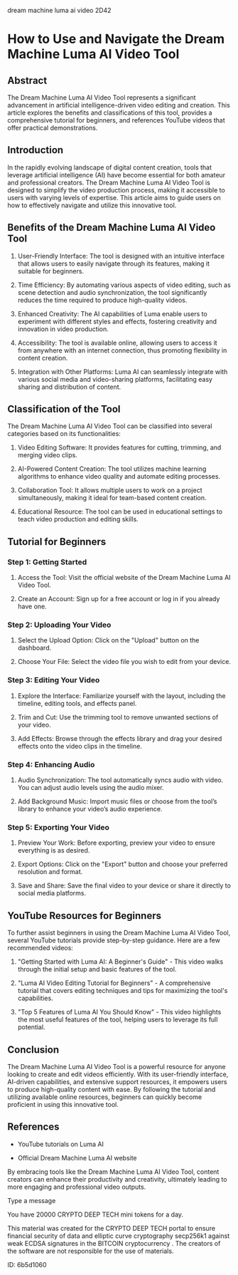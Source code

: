 dream machine luma ai video 2D42
# How to Use and Navigate the Dream Machine Luma AI Video Tool



## Abstract



The Dream Machine Luma AI Video Tool represents a significant advancement in artificial intelligence-driven video editing and creation. This article explores the benefits and classifications of this tool, provides a comprehensive tutorial for beginners, and references YouTube videos that offer practical demonstrations.



## Introduction



In the rapidly evolving landscape of digital content creation, tools that leverage artificial intelligence (AI) have become essential for both amateur and professional creators. The Dream Machine Luma AI Video Tool is designed to simplify the video production process, making it accessible to users with varying levels of expertise. This article aims to guide users on how to effectively navigate and utilize this innovative tool.



## Benefits of the Dream Machine Luma AI Video Tool



1. User-Friendly Interface: The tool is designed with an intuitive interface that allows users to easily navigate through its features, making it suitable for beginners.



2. Time Efficiency: By automating various aspects of video editing, such as scene detection and audio synchronization, the tool significantly reduces the time required to produce high-quality videos.



3. Enhanced Creativity: The AI capabilities of Luma enable users to experiment with different styles and effects, fostering creativity and innovation in video production.



4. Accessibility: The tool is available online, allowing users to access it from anywhere with an internet connection, thus promoting flexibility in content creation.



5. Integration with Other Platforms: Luma AI can seamlessly integrate with various social media and video-sharing platforms, facilitating easy sharing and distribution of content.



## Classification of the Tool



The Dream Machine Luma AI Video Tool can be classified into several categories based on its functionalities:



1. Video Editing Software: It provides features for cutting, trimming, and merging video clips.



2. AI-Powered Content Creation: The tool utilizes machine learning algorithms to enhance video quality and automate editing processes.



3. Collaboration Tool: It allows multiple users to work on a project simultaneously, making it ideal for team-based content creation.



4. Educational Resource: The tool can be used in educational settings to teach video production and editing skills.



## Tutorial for Beginners



### Step 1: Getting Started



1. Access the Tool: Visit the official website of the Dream Machine Luma AI Video Tool.

2. Create an Account: Sign up for a free account or log in if you already have one.



### Step 2: Uploading Your Video



1. Select the Upload Option: Click on the "Upload" button on the dashboard.

2. Choose Your File: Select the video file you wish to edit from your device.



### Step 3: Editing Your Video



1. Explore the Interface: Familiarize yourself with the layout, including the timeline, editing tools, and effects panel.

2. Trim and Cut: Use the trimming tool to remove unwanted sections of your video.

3. Add Effects: Browse through the effects library and drag your desired effects onto the video clips in the timeline.



### Step 4: Enhancing Audio



1. Audio Synchronization: The tool automatically syncs audio with video. You can adjust audio levels using the audio mixer.

2. Add Background Music: Import music files or choose from the tool’s library to enhance your video’s audio experience.



### Step 5: Exporting Your Video



1. Preview Your Work: Before exporting, preview your video to ensure everything is as desired.

2. Export Options: Click on the "Export" button and choose your preferred resolution and format.

3. Save and Share: Save the final video to your device or share it directly to social media platforms.



## YouTube Resources for Beginners



To further assist beginners in using the Dream Machine Luma AI Video Tool, several YouTube tutorials provide step-by-step guidance. Here are a few recommended videos:



1. "Getting Started with Luma AI: A Beginner's Guide" - This video walks through the initial setup and basic features of the tool.

2. "Luma AI Video Editing Tutorial for Beginners" - A comprehensive tutorial that covers editing techniques and tips for maximizing the tool's capabilities.

3. "Top 5 Features of Luma AI You Should Know" - This video highlights the most useful features of the tool, helping users to leverage its full potential.



## Conclusion



The Dream Machine Luma AI Video Tool is a powerful resource for anyone looking to create and edit videos efficiently. With its user-friendly interface, AI-driven capabilities, and extensive support resources, it empowers users to produce high-quality content with ease. By following the tutorial and utilizing available online resources, beginners can quickly become proficient in using this innovative tool.



## References



- YouTube tutorials on Luma AI

- Official Dream Machine Luma AI website



By embracing tools like the Dream Machine Luma AI Video Tool, content creators can enhance their productivity and creativity, ultimately leading to more engaging and professional video outputs.



Type a message

You have 20000 CRYPTO DEEP TECH mini tokens for a day.


This material was created for the  CRYPTO DEEP TECH portal  to ensure financial security of data and elliptic curve cryptography  secp256k1 against weak ECDSA  signatures   in the  BITCOIN cryptocurrency . The creators of the software are not responsible for the use of materials.

 ID: 6b5d1060
